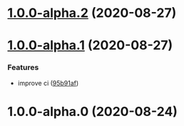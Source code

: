 # [1.0.0-alpha.2](https://github.com/Johnhhorton/clivate/compare/v1.0.0-alpha.1...v1.0.0-alpha.2) (2020-08-27)



# [1.0.0-alpha.1](https://github.com/Johnhhorton/clivate/compare/v1.0.0-alpha.0...v1.0.0-alpha.1) (2020-08-27)


### Features

* improve ci ([95b91af](https://github.com/Johnhhorton/clivate/commit/95b91af1c36609360557577eebd023798148cf91))



# 1.0.0-alpha.0 (2020-08-24)




